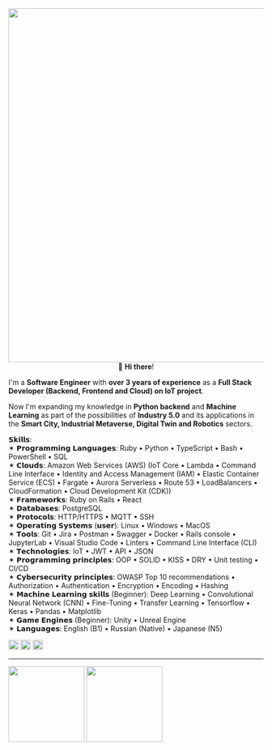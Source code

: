 <img src="https://github.com/user-attachments/assets/92b22740-6a77-42f1-baf8-68d71da0808b" align="right" height="700px"/>
<p align="center">👋 <b>Hi there</b>!</p>

I'm a **Software Engineer** with **over 3 years of experience** as a **Full Stack Developer (Backend, Frontend and Cloud) on IoT project**. 

Now I'm expanding my knowledge in **Python backend** and **Machine Learning** as part of the possibilities of **Industry 5.0** and its applications in the **Smart City, Industrial Metaverse, Digital Twin and Robotics** sectors. 

𝗦𝗸𝗶𝗹𝗹𝘀:  <br>
✶ 𝗣𝗿𝗼𝗴𝗿𝗮𝗺𝗺𝗶𝗻𝗴 𝗟𝗮𝗻𝗴𝘂𝗮𝗴𝗲𝘀: Ruby • Python • TypeScript • Bash • PowerShell • SQL <br>
✶ 𝗖𝗹𝗼𝘂𝗱𝘀: Amazon Web Services (AWS) (IoT Core • Lambda • Command Line Interface • Identity and Access Management (IAM) • Elastic Container Service (ECS) • Fargate • Aurora Serverless • Route 53 • LoadBalancers • CloudFormation • Cloud Development Kit (CDK))  <br>
✶ 𝗙𝗿𝗮𝗺𝗲𝘄𝗼𝗿𝗸𝘀: Ruby on Rails • React  <br>
✶ 𝗗𝗮𝘁𝗮𝗯𝗮𝘀𝗲𝘀: PostgreSQL  <br>
✶ 𝗣𝗿𝗼𝘁𝗼𝗰𝗼𝗹𝘀: HTTP/HTTPS • MQTT • SSH  <br>
✶ 𝗢𝗽𝗲𝗿𝗮𝘁𝗶𝗻𝗴 𝗦𝘆𝘀𝘁𝗲𝗺𝘀 (𝘂𝘀𝗲𝗿): Linux • Windows • MacOS  <br>
✶ 𝗧𝗼𝗼𝗹𝘀: Git • Jira • Postman • Swagger • Docker • Rails console • JupyterLab • Visual Studio Code • Linters • Command Line Interface (CLI)  <br>
✶ 𝗧𝗲𝗰𝗵𝗻𝗼𝗹𝗼𝗴𝗶𝗲𝘀: IoT • JWT • API • JSON  <br>
✶ 𝗣𝗿𝗼𝗴𝗿𝗮𝗺𝗺𝗶𝗻𝗴 𝗽𝗿𝗶𝗻𝗰𝗶𝗽𝗹𝗲𝘀: OOP • SOLID • KISS • DRY • Unit testing • CI/CD  <br>
✶ 𝗖𝘆𝗯𝗲𝗿𝘀𝗲𝗰𝘂𝗿𝗶𝘁𝘆 𝗽𝗿𝗶𝗻𝗰𝗶𝗽𝗹𝗲𝘀: OWASP Top 10 recommendations • Authorization • Authentication • Encryption • Encoding • Hashing  <br>
✶ 𝗠𝗮𝗰𝗵𝗶𝗻𝗲 𝗟𝗲𝗮𝗿𝗻𝗶𝗻𝗴 𝘀𝗸𝗶𝗹𝗹𝘀 (Beginner): Deep Learning • Convolutional Neural Network (CNN) • Fine-Tuning • Transfer Learning • Tensorflow • Keras • Pandas • Matplotlib  <br>
✶ 𝗚𝗮𝗺𝗲 𝗘𝗻𝗴𝗶𝗻𝗲𝘀 (Beginner): Unity • Unreal Engine  <br>
✶ 𝗟𝗮𝗻𝗴𝘂𝗮𝗴𝗲𝘀: English (B1) • Russian (Native) • Japanese (N5)  <br>

<kbd><a href="https://www.linkedin.com/in/kate-balabanovich/"><img src="https://github.com/user-attachments/assets/4c975968-3aa0-49ea-8196-fc3af0aa3531" height="20"/></a></kbd>   <kbd><a href="https://www.kaggle.com/a113ssa"><img src="https://github.com/user-attachments/assets/a04c121a-eccf-4beb-a6ae-893658eafd43" height="20"/></a></kbd>   <kbd><a href="https://leetcode.com/u/a113ssa/"><img src="https://github.com/user-attachments/assets/899bc762-247e-4de8-9866-26cbd8a3d7b3" height="20"/></a></kbd>
<hr/>

<kbd><img src="https://github-readme-stats.vercel.app/api?username=a113ssa&show_icons=true&theme=vision-friendly-dark" height="150px"/></kbd> <kbd><img src="https://github-readme-stats.vercel.app/api/top-langs/?username=a113ssa&layout=compact&theme=vision-friendly-dark" height="150px"/></kbd>
